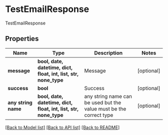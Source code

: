 # TestEmailResponse

TestEmailResponse

## Properties
Name | Type | Description | Notes
------------ | ------------- | ------------- | -------------
**message** | **bool, date, datetime, dict, float, int, list, str, none_type** | Message | [optional] 
**success** | **bool** | Success | [optional] 
**any string name** | **bool, date, datetime, dict, float, int, list, str, none_type** | any string name can be used but the value must be the correct type | [optional]

[[Back to Model list]](../README.md#documentation-for-models) [[Back to API list]](../README.md#documentation-for-api-endpoints) [[Back to README]](../README.md)


